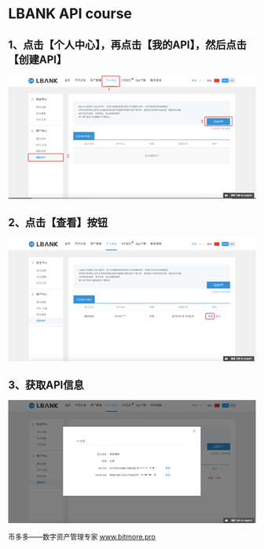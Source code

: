 # LBANK  API  course

## 1、点击【个人中心】，再点击【我的API】，然后点击【创建API】

![](.gitbook/assets/lbank1.png)

## 2、点击【查看】按钮

![](.gitbook/assets/lbank2.png)

## 3、获取API信息

![](.gitbook/assets/lbank3.png)

币多多——数字资产管理专家  www.bitmore.pro


